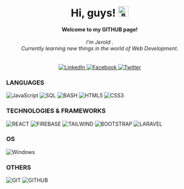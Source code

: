 <h1 align="center">Hi, guys! <img src="https://github-production-user-asset-6210df.s3.amazonaws.com/24524555/238178097-766d336d-b87d-44ba-807c-c51de2bc6b4d.gif" width="28px" alt="👋"></h1>
<p align="center">
    <b>Welcome to my GITHUB page!</b><br><br>
    <i>
        I'm Jerold .<br>
        Currently learning new things in the world of Web Development.<br>
        <br>
    </i><br>
    <a href="https://www.linkedin.com/in/jerold-cuico-ab379a2b/" target="_blank">
        <img src="https://img.shields.io/badge/LinkedIn-black?style=flat-square&logo=linkedin" alt="LinkedIn">
    </a>
    <a href="https://www.facebook.com/loverold16/" target="_blank" >
        <img src="https://img.shields.io/badge/Facebook-black?style=flat-square&logo=facebook" alt="Facebook">
    </a>
    <a href="https://twitter.com/Setsuna29Seiei">
        <img src="https://img.shields.io/badge/Twitter-black?style=flat-square&logo=twitter" alt="Twitter">
    </a>
</p>

### LANGUAGES

![JavaScript](https://img.shields.io/badge/javascript-black?style=for-the-badge&logo=javascript)
![SQL](https://img.shields.io/badge/sql-black?style=for-the-badge&logo=mysql)
![BASH](https://img.shields.io/badge/bash-black?style=for-the-badge&logo=gnu-bash&logoColor=white)
![HTML5](https://img.shields.io/badge/html5-black?style=for-the-badge&logo=html5)
![CSS3](https://img.shields.io/badge/css3-black?style=for-the-badge&logo=css3)

### TECHNOLOGIES & FRAMEWORKS
![REACT](https://img.shields.io/badge/react-black?style=for-the-badge&logo=react)
![FIREBASE](https://img.shields.io/badge/Firebase-black?style=for-the-badge&logo=firebase)
![TAILWIND](https://img.shields.io/badge/Tailwind-black?style=for-the-badge&logo=tailwind)
![BOOTSTRAP](https://img.shields.io/badge/Bootstrap-black?style=for-the-badge&logo=bootstrap)
![LARAVEL](https://img.shields.io/badge/Laravel-black?style=for-the-badge&logo=Laravel)

### OS

![Windows](https://img.shields.io/badge/Windows-black?style=for-the-badge&logo=Windows)

### OTHERS

![GIT](https://img.shields.io/badge/Git-black?style=for-the-badge&logo=git)
![GITHUB](https://img.shields.io/badge/Github-black?style=for-the-badge&logo=github)